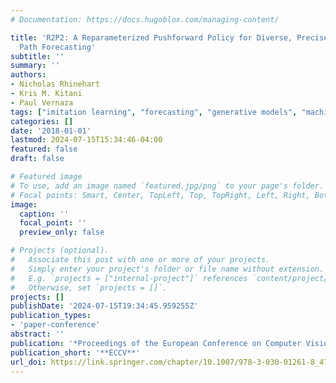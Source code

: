 ```yaml
---
# Documentation: https://docs.hugoblox.com/managing-content/

title: 'R2P2: A Reparameterized Pushforward Policy for Diverse, Precise Generative
  Path Forecasting'
subtitle: ''
summary: ''
authors:
- Nicholas Rhinehart
- Kris M. Kitani
- Paul Vernaza
tags: ["imitation learning", "forecasting", "generative models", "machine learning", "reward learning"]
categories: []
date: '2018-01-01'
lastmod: 2024-07-15T15:34:46-04:00
featured: false
draft: false

# Featured image
# To use, add an image named `featured.jpg/png` to your page's folder.
# Focal points: Smart, Center, TopLeft, Top, TopRight, Left, Right, BottomLeft, Bottom, BottomRight.
image:
  caption: ''
  focal_point: ''
  preview_only: false

# Projects (optional).
#   Associate this post with one or more of your projects.
#   Simply enter your project's folder or file name without extension.
#   E.g. `projects = ["internal-project"]` references `content/project/deep-learning/index.md`.
#   Otherwise, set `projects = []`.
projects: []
publishDate: '2024-07-15T19:34:45.959255Z'
publication_types:
- 'paper-conference'
abstract: ''
publication: '*Proceedings of the European Conference on Computer Vision*'
publication_short: '**ECCV**'
url_doi: https://link.springer.com/chapter/10.1007/978-3-030-01261-8_47
---
```

